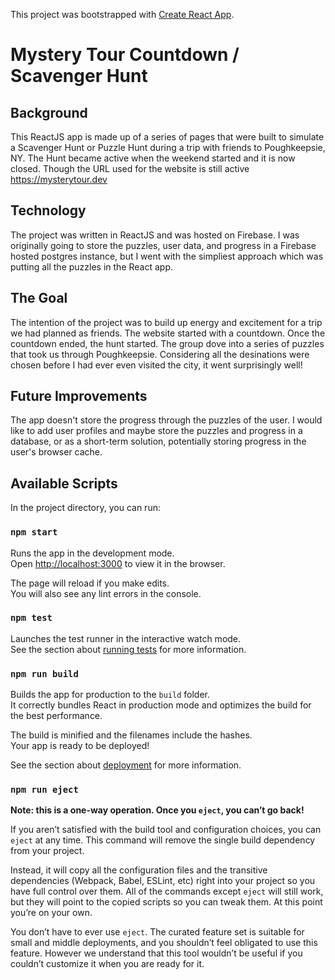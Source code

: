This project was bootstrapped with [Create React App](https://github.com/facebook/create-react-app).

# Mystery Tour Countdown / Scavenger Hunt

## Background
This ReactJS app is made up of a series of pages that were built to simulate a Scavenger Hunt or Puzzle Hunt during a trip with friends to Poughkeepsie, NY. The Hunt became active when the weekend started and it is now closed. Though the URL used for the website is still active https://mysterytour.dev 

## Technology
The project was written in ReactJS and was hosted on Firebase. I was originally going to store the puzzles, user data, and progress in a Firebase hosted postgres instance, but I went with the simpliest approach which was putting all the puzzles in the React app.

## The Goal
The intention of the project was to build up energy and excitement for a trip we had planned as friends. The website started with a countdown. Once the countdown ended, the hunt started. The group dove into a series of puzzles that took us through Poughkeepsie. Considering all the desinations were chosen before I had ever even visited the city, it went surprisingly well!

## Future Improvements
The app doesn't store the progress through the puzzles of the user. I would like to add user profiles and maybe store the puzzles and progress in a database, or as a short-term solution, potentially storing progress in the user's browser cache.

## Available Scripts

In the project directory, you can run:

### `npm start`

Runs the app in the development mode.<br>
Open [http://localhost:3000](http://localhost:3000) to view it in the browser.

The page will reload if you make edits.<br>
You will also see any lint errors in the console.

### `npm test`

Launches the test runner in the interactive watch mode.<br>
See the section about [running tests](https://facebook.github.io/create-react-app/docs/running-tests) for more information.

### `npm run build`

Builds the app for production to the `build` folder.<br>
It correctly bundles React in production mode and optimizes the build for the best performance.

The build is minified and the filenames include the hashes.<br>
Your app is ready to be deployed!

See the section about [deployment](https://facebook.github.io/create-react-app/docs/deployment) for more information.

### `npm run eject`

**Note: this is a one-way operation. Once you `eject`, you can’t go back!**

If you aren’t satisfied with the build tool and configuration choices, you can `eject` at any time. This command will remove the single build dependency from your project.

Instead, it will copy all the configuration files and the transitive dependencies (Webpack, Babel, ESLint, etc) right into your project so you have full control over them. All of the commands except `eject` will still work, but they will point to the copied scripts so you can tweak them. At this point you’re on your own.

You don’t have to ever use `eject`. The curated feature set is suitable for small and middle deployments, and you shouldn’t feel obligated to use this feature. However we understand that this tool wouldn’t be useful if you couldn’t customize it when you are ready for it.
